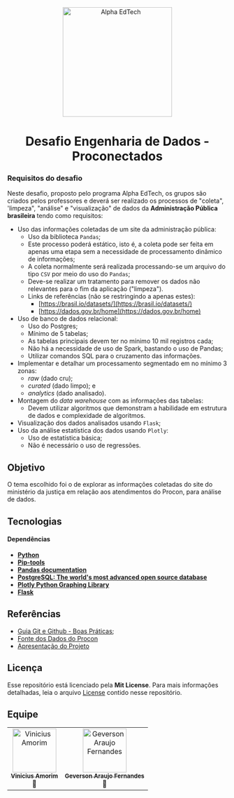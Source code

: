 <div  align="center">
	<a  href="https://www.alphaedtech.org.br/">
	<img  src="https://user-images.githubusercontent.com/79182711/187928980-1c1c834c-d92c-4565-b7b6-9cf5b644873e.png"  alt="Alpha EdTech"  title="Alpha EdTech"  width="250" />
	</a>
	<h1>
		Desafio Engenharia de Dados - Proconectados
	</h1>
</div>

### Requisitos do desafio

Neste desafio, proposto pelo programa Alpha EdTech, os grupos são criados pelos professores e deverá ser realizado os processos de "coleta", 'limpeza", "análise" e "visualização" de dados da **Administração Pública brasileira** tendo como requisitos:

- Uso das informações coletadas de um site da administração pública:
  - Uso da biblioteca `Pandas`;
  - Este processo poderá estático, isto é, a coleta pode ser feita em apenas uma etapa sem a necessidade de processamento dinâmico de informações;
  - A coleta normalmente será realizada processando-se um arquivo do tipo `CSV` por meio do uso do `Pandas`;
  - Deve-se realizar um tratamento para remover os dados não relevantes para o fim da aplicação ("limpeza").
  - Links de referências (não se restringindo a apenas estes):
    - [https://brasil.io/datasets/](https://brasil.io/datasets/)
    - [https://dados.gov.br/home](https://dados.gov.br/home)
- Uso de banco de dados relacional:
  - Uso do Postgres;
  - Mínimo de 5 tabelas;
  - As tabelas principais devem ter no mínimo 10 mil registros cada;
  - Não há a necessidade de uso de Spark, bastando o uso de Pandas;
  - Utilizar comandos SQL para o cruzamento das informações.
- Implementar e detalhar um processamento segmentado em no mínimo 3 zonas:
  - _raw_ (dado cru);
  - _curated_ (dado limpo); e
  - _analytics_ (dado analisado).
- Montagem do _data warehouse_ com as informações das tabelas:
  - Devem utilizar algoritmos que demonstram a habilidade em estrutura de dados e complexidade de algoritmos.
- Visualização dos dados analisados usando `Flask`;
- Uso da análise estatística dos dados usando `Plotly`:
  - Uso de estatística básica;
  - Não é necessário o uso de regressões.

## Objetivo

O tema escolhido foi o de explorar as informações coletadas do site do ministério da justiça em relação aos atendimentos do Procon, para análise de dados.

## Tecnologias

#### **Dependências**

- **[Python](https://docs.python.org/pt-br/3/tutorial/index.html)**
- **[Pip-tools](https://github.com/jazzband/pip-tools)**
- **[Pandas documentation](https://pandas.pydata.org/pandas-docs/stable/index.html)**
- **[PostgreSQL: The world's most advanced open source database](https://www.postgresql.org/)**
- **[Plotly Python Graphing Library](https://plotly.com/python/)**
- **[Flask](https://flask.palletsprojects.com/en/2.3.x/)**

## Referências

- [Guia Git e Github - Boas Práticas](https://diegocoliveira.github.io/equipe10-dev-html/index.html);
- [Fonte dos Dados do Procon](https://dados.mj.gov.br/dataset/atendimentos-de-consumidores-nos-procons-sindec)
- [Apresentação do Projeto](https://www.canva.com/design/DAFn6ie8Hts/Wvi_IWp69N8Jvp6jkI2S9w/view?utm_content=DAFn6ie8Hts&utm_campaign=designshare&utm_medium=link&utm_source=publishsharelink)

## Licença

Esse repositório está licenciado pela **Mit License**. Para mais informações detalhadas, leia o arquivo [License](https://github.com/janascher/desafio-python-firevision/blob/main/LICENSE) contido nesse repositório.

## Equipe

<table align="center">
	<tr>
		<td align="center">
			<a href="https://github.com/viniam"><img src="https://avatars.githubusercontent.com/u/629036?v=4" width="100px;" alt="Vinicius Amorim"/><br /><sub><b>Vinicius Amorim</b></sub></a><br />🚀<br />
		</td>
		<td align="center">
			<a href="https://github.com/antoniofco22"><img src="https://avatars.githubusercontent.com/u/31553941?v=4" width="100px;" alt="Geverson Araujo Fernandes"/><br /><sub><b>Geverson Araujo Fernandes</b></sub></a><br />🚀<br />
        </td>
	</tr>
</table>
